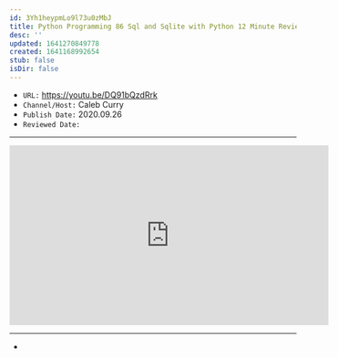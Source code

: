 ```yaml
---
id: 3Yh1heypmLo9l73u0zMbJ
title: Python Programming 86 Sql and Sqlite with Python 12 Minute Review
desc: ''
updated: 1641270849778
created: 1641168992654
stub: false
isDir: false
---
```


- `URL:` <https://youtu.be/DQ91bQzdRrk>
- `Channel/Host:` Caleb Curry
- `Publish Date:` 2020.09.26
- `Reviewed Date:` 

---

<center><iframe width="560" height="315" src="https://www.youtube.com/embed/DQ91bQzdRrk" frameborder="0" allow="accelerometer; autoplay; encrypted-media; gyroscope; picture-in-picture" allowfullscreen></iframe></center>

---

-

